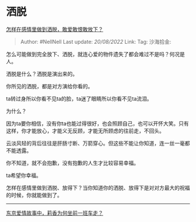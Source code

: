 # 洒脱
[怎样在感情里做到洒脱，敢爱敢恨敢放下？](https://www.zhihu.com/question/464896475/answer/2634194476)

> Author: #NellNell
> Last update: *20/08/2022*
> Link:
> Tag:
> 沙海拾金:

怎么可能做到完全放下、洒脱，就连心爱的物件遗失了都会难过不是吗？何况是人。

洒脱是什么？洒脱是演出来的。

你所见的洒脱，都是对方演给你看的。

ta转过身所以你看不见ta的脸，ta迷了眼睛所以你看不见ta流泪。

为什么？

因为ta要你相信，没有你ta也能过得很好，也会照顾自己，也可以开怀大笑。只有这样，你才能放心，才能义无反顾，才能无所顾虑的往前走，不回头。

云淡风轻的背后往往是肝肠寸断、万箭穿心。但这些不能让你知道，连一丝一毫都不能透露。

你不知道，就不会抱歉，没有抱歉的人生才比较容易幸福。

ta希望你幸福。

怎样在感情里做到洒脱、放得下？当你知道你的洒脱、放得下是对对方最大的祝福的时候，你就能做到了。

---

[东京爱情故事中，莉香为何坐前一班车走？](https://www.zhihu.com/question/24694681/answer/1746836216)
